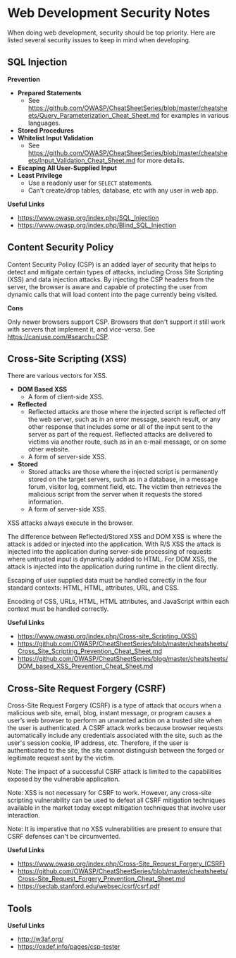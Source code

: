 # Web Development Security Notes

When doing web development, security should be top priority.  Here are listed
several security issues to keep in mind when developing.


## SQL Injection

**Prevention**

- **Prepared Statements**
	+ See https://github.com/OWASP/CheatSheetSeries/blob/master/cheatsheets/Query_Parameterization_Cheat_Sheet.md for examples in various languages.
- **Stored Procedures**
- **Whitelist Input Validation**
	+ See https://github.com/OWASP/CheatSheetSeries/blob/master/cheatsheets/Input_Validation_Cheat_Sheet.md for more details.
- **Escaping All User-Supplied Input**
- **Least Privilege**
	+ Use a readonly user for `SELECT` statements.
	+ Can't create/drop tables, database, etc with any user in web app.

**Useful Links**

- https://www.owasp.org/index.php/SQL_Injection
- https://www.owasp.org/index.php/Blind_SQL_Injection


## Content Security Policy

Content Security Policy (CSP) is an added layer of security that helps to detect and mitigate certain types of attacks, including Cross Site Scripting (XSS) and data injection attacks. By injecting the CSP headers from the server, the browser is aware and capable of protecting the user from dynamic calls that will load content into the page currently being visited.

**Cons**

Only newer browsers support CSP. Browsers that don't support it still work with servers that implement it, and vice-versa. See https://caniuse.com/#search=CSP.


## Cross-Site Scripting (XSS)

There are various vectors for XSS.

- **DOM Based XSS**
	+ A form of client-side XSS.
- **Reflected**
	+ Reflected attacks are those where the injected script is reflected off the web server, such as in an error message, search result, or any other response that includes some or all of the input sent to the server as part of the request. Reflected attacks are delivered to victims via another route, such as in an e-mail message, or on some other website.
	+ A form of server-side XSS.
- **Stored**
	+ Stored attacks are those where the injected script is permanently stored on the target servers, such as in a database, in a message forum, visitor log, comment field, etc. The victim then retrieves the malicious script from the server when it requests the stored information.
	+ A form of server-side XSS.

XSS attacks always execute in the browser.

The difference between Reflected/Stored XSS and DOM XSS is where the attack is added or injected into the application. With R/S XSS the attack is injected into the application during server-side processing of requests where untrusted input is dynamically added to HTML. For DOM XSS, the attack is injected into the application during runtime in the client directly.

Escaping of user supplied data must be handled correctly in the four standard contexts: HTML, HTML, attributes, URL, and CSS.

Encoding of CSS, URLs, HTML, HTML attributes, and JavaScript within each context must be handled correctly.

**Useful Links**

- https://www.owasp.org/index.php/Cross-site_Scripting_(XSS)
- https://github.com/OWASP/CheatSheetSeries/blob/master/cheatsheets/Cross_Site_Scripting_Prevention_Cheat_Sheet.md
- https://github.com/OWASP/CheatSheetSeries/blog/master/cheatsheets/DOM_based_XSS_Prevention_Cheat_Sheet.md

## Cross-Site Request Forgery (CSRF)

Cross-Site Request Forgery (CSRF) is a type of attack that occurs when a
malicious web site, email, blog, instant message, or program causes a user’s web
browser to perform an unwanted action on a trusted site when the user is
authenticated.  A CSRF attack works because browser requests automatically
include any credentials associated with the site, such as the user's session
cookie, IP address, etc.  Therefore, if the user is authenticated to the site,
the site cannot distinguish between the forged or legitimate request sent by the
victim.

Note: The impact of a successful CSRF attack is limited to the capabilities
exposed by the vulnerable application.

Note: XSS is not necessary for CSRF to work.  However, any cross-site scripting
vulnerability can be used to defeat all CSRF mitigation techniques available in
the market today except mitigation techniques that involve user interaction.

Note: It is imperative that no XSS vulnerabilities are present to ensure that
CSRF defenses can't be circumvented.

**Useful Links**

- https://www.owasp.org/index.php/Cross-Site_Request_Forgery_(CSRF)
- https://github.com/OWASP/CheatSheetSeries/blob/master/cheatsheets/Cross-Site_Request_Forgery_Prevention_Cheat_Sheet.md
- https://seclab.stanford.edu/websec/csrf/csrf.pdf


## Tools

**Useful Links**

- http://w3af.org/
- https://oxdef.info/pages/csp-tester

